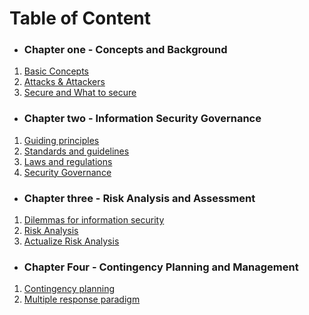 # Table of Content
* ### Chapter one - Concepts and Background
1. [Basic Concepts](./CH1_Concepts&Background.md/#1-basic-concepts)
2. [Attacks & Attackers](./CH1_Concepts&Background.md/#2-attacks--attackers)
3. [Secure and What to secure](./CH1_Concepts&Background.md/#3-secure-and-what-to-secure)

* ### Chapter two - Information Security Governance
1. [Guiding principles](./CH2_InforSec%20Governance.md/#1-guiding-principles)
2. [Standards and guidelines](./CH2_InforSec%20Governance.md/#2-standards-and-guidelines)
3. [Laws and regulations](./CH2_InforSec%20Governance.md/#3-laws-and-regulations)
4. [Security Governance](./CH2_InforSec%20Governance.md/#4-security-governance)

* ### Chapter three - Risk Analysis and Assessment
1. [Dilemmas for information security](./CH3_Risk%20Analysis&Assessment.md/#1-Dilemmas-for-information-security)
2. [Risk Analysis](./CH3_Risk%20Analysis&Assessment.md/#2-risk-analysis)
3. [Actualize Risk Analysis](./CH3_Risk%20Analysis&Assessment.md/#3-actualize-risk-analysis)

* ### Chapter Four - Contingency Planning and Management
1. [Contingency planning](./CH4_Contingency%20Planning&Management.md/#1-Contingency-planning)
2. [ Multiple response paradigm](./CH4_Contingency%20Planning&Management.md/#2-multiple-response-paradigm)
